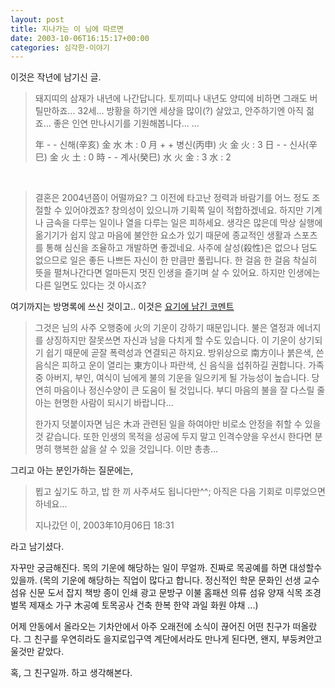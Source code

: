 ```yaml
---
layout: post
title: 지나가는 이 님에 따르면
date: 2003-10-06T16:15:17+00:00
categories: 심각한-이야기
---
```

이것은 작년에 남기신 글.

<blockquote>돼지띠의 삼재가 내년에 나간답니다.
토끼띠나 내년도 양띠에 비하면 그래도 버틸만하죠...
32세... 방황을 하기엔 세상을 많이(?) 살았고,
안주하기엔 아직 젊죠...
좋은 인연 만나시기를 기원해봅니다...
...

年 - - 신해(辛亥) 金 水 木 : 0
月 + + 병신(丙申) 火 金 火 : 3
日 - - 신사(辛巳) 金 火 土 : 0
時 - - 계사(癸巳) 水 火 金 : 3
水 : 2</blockquote>

&nbsp;

<blockquote>결혼은 2004년쯤이 어떨까요?
그 이전에 타고난 정력과 바람기를 어느 정도 조절할 수 있어야겠죠?
창의성이 있으니까 기획쪽 일이 적합하겠네요.
하지만 기계나 금속을 다루는 일이나 열을 다루는 일은 피하세요. 생각은 많은데 막상 실행에 옮기기가 쉽지 않고 마음에 불안한 요소가 있기 때문에 종교적인 생활과 스포츠를 통해 심신을 조율하고 개발하면 좋겠네요.
사주에 살성(殺性)은 없으나 덤도 없으므로 일은 좋든 나쁘든 자신이 한 만큼만 풀립니다.
한 걸음 한 걸음 착실히 뜻을 펼쳐나간다면 얼마든지 멋진 인생을 즐기며 살 수 있어요.
하지만 인생에는 다른 일면도 있다는 것 아시죠?</blockquote>

여기까지는 방명록에 쓰신 것이고.. 이것은 <a href="http://jinto.pe.kr/138">요기에 남긴 코멘트</a>

<blockquote>그것은 님의 사주 오행중에 火의 기운이 강하기 때문입니다. 불은 열정과 에너지를 상징하지만 잘못쓰면 자신과 남을 다치게 할 수도 있습니다. 이 기운이 상기되기 쉽기 때문에 곧잘 폭력성과 연결되곤 하지요. 방위상으로 南方이나 붉은색, 쓴 음식은 피하고 운이 열리는 東方이나 파란색, 신 음식을 섭취하길 권합니다. 가족 중 아버지, 부인, 여식이 님에게 불의 기운을 일으키게 될 가능성이 높습니다. 당연히 마음이나 정신수양이 큰 도움이 될 것입니다. 부디 마음의 불을 잘 다스릴 줄 아는 현명한 사람이 되시기 바랍니다...

한가지 덧붙이자면 님은 木과 관련된 일을 하여야만 비로소 안정을 취할 수 있을 것 같습니다. 또한 인생의 목적을 성공에 두지 말고 인격수양을 우선시 한다면 분명히 행복한 삶을 살 수 있을 것입니다. 이만 총총...</blockquote>

그리고 아는 분인가하는 질문에는,

<blockquote>뵙고 싶기도 하고,
밥 한 끼 사주셔도 됩니다만^^;
아직은 다음 기회로 미루었으면 하네요...

지나갔던 이, 2003年10月06日 18:31</blockquote>

라고 남기셨다.

자꾸만 궁금해진다. 목의 기운에 해당하는 일이 무얼까. 진짜로 목공예를 하면 대성할수 있을까. (목의 기운에 해당하는 직업이 많다고 합니다. 정신적인 학문 문화인 선생 교수 섬유 신문 도서 잡지 책방 종이 인쇄 광고 문방구 이불 홈패션 의류 섬유 양재 식목 조경 벌목 제재소 가구 木공예 토목공사 건축 한복 한약 과일 화원 야채 ...)

어제 안동에서 올라오는 기차안에서 아주 오래전에 소식이 끊어진 어떤 친구가 떠올랐다. 그 친구를 우연히라도 을지로입구역 계단에서라도 만나게 된다면, 왠지, 부둥켜안고 울것만 같았다.

혹, 그 친구일까. 하고 생각해본다.
